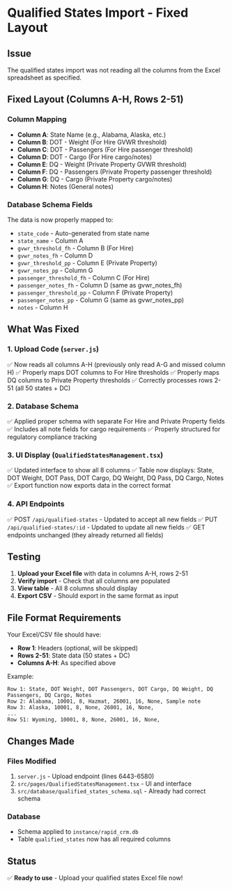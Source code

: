 # Qualified States Import - Fixed Layout

## Issue
The qualified states import was not reading all the columns from the Excel spreadsheet as specified.

## Fixed Layout (Columns A-H, Rows 2-51)

### Column Mapping
- **Column A**: State Name (e.g., Alabama, Alaska, etc.)
- **Column B**: DOT - Weight (For Hire GVWR threshold)
- **Column C**: DOT - Passengers (For Hire passenger threshold)
- **Column D**: DOT - Cargo (For Hire cargo/notes)
- **Column E**: DQ - Weight (Private Property GVWR threshold)
- **Column F**: DQ - Passengers (Private Property passenger threshold)
- **Column G**: DQ - Cargo (Private Property cargo/notes)
- **Column H**: Notes (General notes)

### Database Schema Fields
The data is now properly mapped to:
- `state_code` - Auto-generated from state name
- `state_name` - Column A
- `gvwr_threshold_fh` - Column B (For Hire)
- `gvwr_notes_fh` - Column D
- `gvwr_threshold_pp` - Column E (Private Property)
- `gvwr_notes_pp` - Column G
- `passenger_threshold_fh` - Column C (For Hire)
- `passenger_notes_fh` - Column D (same as gvwr_notes_fh)
- `passenger_threshold_pp` - Column F (Private Property)
- `passenger_notes_pp` - Column G (same as gvwr_notes_pp)
- `notes` - Column H

## What Was Fixed

### 1. Upload Code (`server.js`)
✅ Now reads all columns A-H (previously only read A-G and missed column H)
✅ Properly maps DOT columns to For Hire thresholds
✅ Properly maps DQ columns to Private Property thresholds
✅ Correctly processes rows 2-51 (all 50 states + DC)

### 2. Database Schema
✅ Applied proper schema with separate For Hire and Private Property fields
✅ Includes all note fields for cargo requirements
✅ Properly structured for regulatory compliance tracking

### 3. UI Display (`QualifiedStatesManagement.tsx`)
✅ Updated interface to show all 8 columns
✅ Table now displays: State, DOT Weight, DOT Pass, DOT Cargo, DQ Weight, DQ Pass, DQ Cargo, Notes
✅ Export function now exports data in the correct format

### 4. API Endpoints
✅ POST `/api/qualified-states` - Updated to accept all new fields
✅ PUT `/api/qualified-states/:id` - Updated to update all new fields
✅ GET endpoints unchanged (they already returned all fields)

## Testing

1. **Upload your Excel file** with data in columns A-H, rows 2-51
2. **Verify import** - Check that all columns are populated
3. **View table** - All 8 columns should display
4. **Export CSV** - Should export in the same format as input

## File Format Requirements

Your Excel/CSV file should have:
- **Row 1**: Headers (optional, will be skipped)
- **Rows 2-51**: State data (50 states + DC)
- **Columns A-H**: As specified above

Example:
```
Row 1: State, DOT Weight, DOT Passengers, DOT Cargo, DQ Weight, DQ Passengers, DQ Cargo, Notes
Row 2: Alabama, 10001, 8, Hazmat, 26001, 16, None, Sample note
Row 3: Alaska, 10001, 8, None, 26001, 16, None, 
...
Row 51: Wyoming, 10001, 8, None, 26001, 16, None,
```

## Changes Made

### Files Modified
1. `server.js` - Upload endpoint (lines 6443-6580)
2. `src/pages/QualifiedStatesManagement.tsx` - UI and interface
3. `src/database/qualified_states_schema.sql` - Already had correct schema

### Database
- Schema applied to `instance/rapid_crm.db`
- Table `qualified_states` now has all required columns

## Status
✅ **Ready to use** - Upload your qualified states Excel file now!













